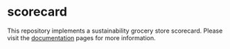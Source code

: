 # scorecard

This repository implements a sustainability grocery store scorecard. Please visit the [documentation](https://spineo.github.io/scorecard/) pages for more information.
